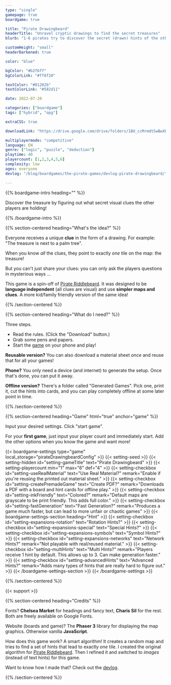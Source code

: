 ```yaml
---
type: "single"
gamepage: true
boardgame: true

title: "Pirate Drawingbeard"
headerTitle: "Unravel cryptic drawings to find the secret treasures"
blurb: "1-6 pirates try to discover the secret (drawn) hints of the other players, to find the treasure before the others"

customHeight: "small"
headerDarkened: true

color: "blue"

bgColor: "#b2f6ff"
bgColorLink: "#ff8f20"

textColor: "#01202b"
textColorLink: "#582d11"

date: 2022-07-20

categories: ["boardgame"]
tags: ["hybrid", "opg"]

extraCSS: true

downloadLink: "https://drive.google.com/drive/folders/1BU_ccMrmdtSwBwXPqsV8sVUkaZR1Jdjp"

multiplayermode: "competitive"
language: EN
genre: ["logic", "puzzle", "deduction"]
playtime: 40
playercount: [1,2,3,4,5,6]
complexity: low
ages: everyone
devlog: "/blog/boardgames/the-pirate-games/devlog-pirate-drawingbeard/"

---
```



{{% boardgame-intro heading="" %}}

Discover the treasure by figuring out what secret visual clues the other players are holding!

{{% /boardgame-intro %}}

<!-- Introduction + explanation text -->
{{% section-centered heading="What's the idea?" %}}

Everyone receives a unique **clue** in the form of a drawing. For example: "The treasure is next to a palm tree".

When you know _all_ the clues, they point to exactly _one_ tile on the map: the treasure!

But you can't just share your clues: you can only ask the players questions in mysterious ways ...

This game is a spin-off of [Pirate Riddlebeard](https://pandaqi.com/pirate-riddlebeard). It was designed to be **language independent** (all clues are visual) and use **simpler maps and clues**. A more kid/family friendly version of the same idea!

{{% /section-centered %}}

{{% section-centered heading="What do I need?" %}}

Three steps.
* Read the rules. (Click the "Download" button.)
* Grab some pens and papers.
* Start the [game](#game) on your phone and play!

**Reusable version?** You can also download a material sheet _once_ and reuse that for all your games!

**Phone?** You only need a device (and internet) to generate the setup. Once that's done, you can put it away.

**Offline version?** There's a folder called "Generated Games". Pick one, print it, cut the hints into cards, and you can play completely offline at some later point in time.

{{% /section-centered %}}

{{% section-centered heading="Game" html="true" anchor="game" %}}

<p>Input your desired settings. Click "start game".</p>
<p>For your <strong>first game</strong>, just input your player count and immediately start. Add the other options when you know the game and want more!</p>

{{< boardgame-settings type="game" local_storage="pirateDrawingbeardConfig" >}}
  {{< setting-seed >}}
  {{< setting-hidden id="setting-gameTitle" text="Pirate Drawingbeard" >}}
  {{< setting-playercount min="1" max="6" def="4" >}}
  {{< setting-checkbox id="setting-useRealMaterial" text="Use Real Material?" remark="Enable if you're reusing the printed out material sheet." >}}
  {{< setting-checkbox id="setting-createPremadeGame" text="Create PDF?" remark="Downloads a PDF with a board and hint cards for offline play." >}}
  {{< setting-checkbox id="setting-inkFriendly" text="Colored?" remark="Default maps are grayscale to be print friendly. This adds full color." >}}
  {{< setting-checkbox id="setting-fastGeneration" text="Fast Generation?" remark="Produces a game much faster, but can lead to more unfair or chaotic games" >}}
  {{< boardgame-settings-section heading="Hint" >}}
{{< setting-checkbox id="setting-expansions-rotation" text="Rotation Hints?" >}}
{{< setting-checkbox id="setting-expansions-special" text="Special Hints?" >}}
{{< setting-checkbox id="setting-expansions-symbols" text="Symbol Hints?" >}}
{{< setting-checkbox id="setting-expansions-networks" text="Network Hints?" remark="Not playable with real/reused material." >}}
{{< setting-checkbox id="setting-multiHints" text="Multi Hints?" remark="Players receive 1 hint by default. This allows up to 3. Can make generation faster." >}}
{{< setting-checkbox id="setting-advancedHints" text="Advanced Hints?" remark="Adds many types of hints that are really hard to figure out." >}}
  {{< /boardgame-settings-section >}}
{{< /boardgame-settings >}}

{{% /section-centered %}}

{{< support >}}

{{% section-centered heading="Credits" %}}

Fonts? **Chelsea Market** for headings and fancy text, **Charis Sil** for the rest. Both are freely available on Google Fonts.

Website (boards and game)? The **Phaser 3** library for displaying the map graphics. Otherwise vanilla **JavaScript**.

How does this game work? A smart algorithm! It creates a random map and tries to find a set of hints that lead to exactly _one_ tile. I created the original algorithm for [Pirate Riddlebeard](https://pandaqi.com/pirate-riddlebeard). Then I refined it and switched to _images_ (instead of text hints) for this game.

Want to know how I made that? Check out the [devlog](/blog/boardgames/the-pirate-games/devlog-pirate-drawingbeard).

{{% /section-centered %}}